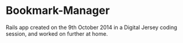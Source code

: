 Bookmark-Manager
================
Rails app created on the 9th October 2014 in a Digital Jersey coding session, and worked on further at home.
